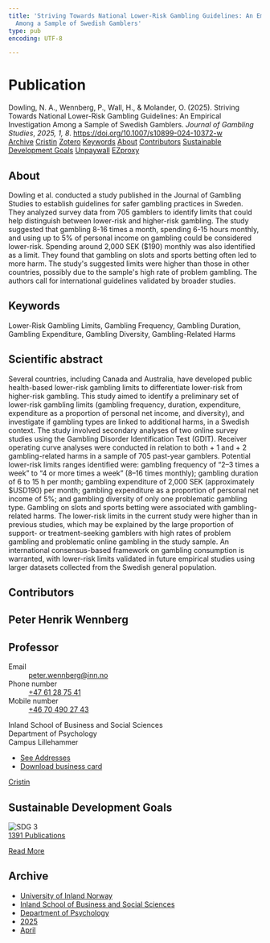 ```yaml
---
title: 'Striving Towards National Lower-Risk Gambling Guidelines: An Empirical Investigation
  Among a Sample of Swedish Gamblers'
type: pub
encoding: UTF-8

---
```

<h1>Publication</h1>
<article id="csl-bib-container-6ZCYPHF9" class="csl-bib-container">
  <div class="csl-bib-body"> <div class="csl-entry">Dowling, N. A., Wennberg, P., Wall, H., &#38; Molander, O. (2025). Striving Towards National Lower-Risk Gambling Guidelines: An Empirical Investigation Among a Sample of Swedish Gamblers. <i>Journal of Gambling Studies</i>, <i>2025, 1, 8</i>. <a href="https://doi.org/10.1007/s10899-024-10372-w">https://doi.org/10.1007/s10899-024-10372-w</a></div> </div>
  <div class="csl-bib-buttons">
    <a href="#taxonomy-article-6ZCYPHF9" alt="archive" class="csl-bib-button">Archive</a>
    <a href="https://app.cristin.no/results/show.jsf?id=2374489" alt="Cristin" class="csl-bib-button">Cristin</a>
    <a href="http://zotero.org/groups/5881554/items/6ZCYPHF9" alt="Zotero" class="csl-bib-button">Zotero</a>
    <a href="#keywords-article-6ZCYPHF9" alt="keywords" class="csl-bib-button">Keywords</a>
    <a href="#about-article-6ZCYPHF9" alt="about_pub" class="csl-bib-button">About</a>
    <a href="#contributors-article-6ZCYPHF9" alt="contributors" class="csl-bib-button">Contributors</a>
    <a href="#sdg-article-6ZCYPHF9" alt="sdg" class="csl-bib-button">Sustainable Development Goals</a>
    <a href="https://doi.org/10.1007/s10899-024-10372-w" alt="Unpaywall" class="csl-bib-button">Unpaywall</a>
    <a href="https://doi.org/10.1007/s10899-024-10372-w" alt="EZproxy" class="csl-bib-button">EZproxy</a>
  </div>
  <div id="csl-bib-meta-container-6ZCYPHF9"></div>
</article>
<div id="csl-bib-meta-6ZCYPHF9" class="csl-bib-meta">
  <article id="about-article-6ZCYPHF9" class="about_pub-article">
    <h1>About</h1>
    Dowling et al. conducted a study published in the Journal of Gambling Studies to establish guidelines for safer gambling practices in Sweden. They analyzed survey data from 705 gamblers to identify limits that could help distinguish between lower-risk and higher-risk gambling. The study suggested that gambling 8-16 times a month, spending 6-15 hours monthly, and using up to 5% of personal income on gambling could be considered lower-risk. Spending around 2,000 SEK ($190) monthly was also identified as a limit. They found that gambling on slots and sports betting often led to more harm. The study's suggested limits were higher than those in other countries, possibly due to the sample's high rate of problem gambling. The authors call for international guidelines validated by broader studies.
  </article>
  <article id="keywords-article-6ZCYPHF9" class="keywords-article">
    <h1>Keywords</h1>
    Lower-Risk Gambling Limits, Gambling Frequency, Gambling Duration, Gambling Expenditure, Gambling Diversity, Gambling-Related Harms
  </article>
  <article id="abstract-article-6ZCYPHF9" class="abstract-article">
    <h1>Scientific abstract</h1>
    Several countries, including Canada and Australia, have developed public health-based lower-risk gambling limits to differentiate lower-risk from higher-risk gambling. This study aimed to identify a preliminary set of lower-risk gambling limits (gambling frequency, duration, expenditure, expenditure as a proportion of personal net income, and diversity), and investigate if gambling types are linked to additional harms, in a Swedish context. The study involved secondary analyses of two online survey studies using the Gambling Disorder Identification Test (GDIT). Receiver operating curve analyses were conducted in relation to both + 1 and + 2 gambling-related harms in a sample of 705 past-year gamblers. Potential lower-risk limits ranges identified were: gambling frequency of “2–3 times a week” to “4 or more times a week” (8–16 times monthly); gambling duration of 6 to 15 h per month; gambling expenditure of 2,000 SEK (approximately $USD190) per month; gambling expenditure as a proportion of personal net income of 5%; and gambling diversity of only one problematic gambling type. Gambling on slots and sports betting were associated with gambling-related harms. The lower-risk limits in the current study were higher than in previous studies, which may be explained by the large proportion of support- or treatment-seeking gamblers with high rates of problem gambling and problematic online gambling in the study sample. An international consensus-based framework on gambling consumption is warranted, with lower-risk limits validated in future empirical studies using larger datasets collected from the Swedish general population.
  </article>
  <article id="contributors-article-6ZCYPHF9" class="contributors-article">
    <h1>Contributors</h1>
    <div class="personas"> <div class="vrtx-hinn-person-card"> <div class="photo"> <i class="lar la-user-circle missing-person"></i> </div> <div class="info"> <hgroup><h1>Peter Henrik Wennberg</h1> <h2>Professor</h2> </hgroup><dl> <dt>Email</dt> <dd> <a href="mailto:peter.wennberg@inn.no">peter.wennberg@inn.no</a> </dd> <dt>Phone number</dt> <dd><a href="tel:+4761287541"> +47 61 28 75 41 </a></dd> <dt>Mobile number</dt> <dd><a href="tel:+46704902743"> +46 70 490 27 43 </a></dd> </dl> <p> Inland School of Business and Social Sciences<br> Department of Psychology<br> Campus Lillehammer </p> <ul class="vrtx-hinn-links"> <li><a href="https://www.inn.no/english/find-an-employee/peter-wennberg.html#vrtx-hinn-addresses">See Addresses</a></li> <li><a href="https://www.inn.no/english/find-an-employee/peter-wennberg.html?vrtx=vcf">Download business card</a></li> </ul> </div> </div> <a href="https://app.cristin.no/persons/show.jsf?id=1497957" alt="Cristin URL" class="personas-cristin">Cristin</a> </div>
  </article>
  <article id="sdg-article-6ZCYPHF9" class="sdg-article">
    <h1>Sustainable Development Goals</h1>
    <div class="sdg-container"><div id="sdg3" class="sdg">
        <img src="{{< params subfolder >}}images/sdg/sdg03_en.png" class="image" alt="SDG 3">
        <div class="sdg-overlay">
          <a href="{{< params subfolder >}}en/archive/?sdg=3#archive" class="sdg-publication-count"><span>1391</span> Publications</a>
          <p><a href="https://sdgs.un.org/goals/goal3" class="sdg-read-more">Read More</a></p>
        </div>
      </div></div>
  </article>
  <article id="taxonomy-article-6ZCYPHF9" class="taxonomy-article">
    <h1>Archive</h1>
    <ul>
      <li><a href="{{< params subfolder >}}en/archive/?key=3DCRN523">University of Inland Norway</a></li>
      <li><a href="{{< params subfolder >}}en/archive/?key=DU8Q9LN9">Inland School of Business and Social Sciences</a></li>
      <li><a href="{{< params subfolder >}}en/archive/?key=KTD9NXA8">Department of Psychology</a></li>
      <li><a href="{{< params subfolder >}}en/archive/?key=YSESX7HT">2025</a></li>
      <li><a href="{{< params subfolder >}}en/archive/?key=AFNBN62V">April</a></li>
    </ul>
  </article>
</div>
